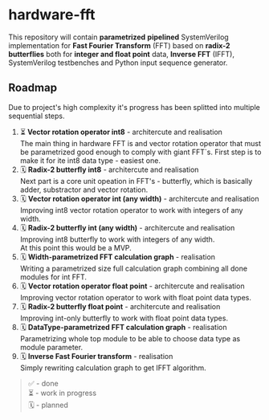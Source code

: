 # hardware-fft

This repository will contain **parametrized** **pipelined** SystemVerilog implementation for **Fast Fourier Transform** (FFT) based on **radix-2 butterflies** both for **integer and float point** data, **Inverse FFT** (IFFT), SystemVerilog testbenches and Python input sequence generator.  

## Roadmap

Due to project's high complexity it's progress has been splitted into multiple sequential steps.

1. ⏳ **Vector rotation operator int8** - architercute and realisation  
The main thing in hardware FFT is and vector rotation operator that must be parametrized good enough to comply with giant FFT`s. First step is to make it for ite int8 data type - easiest one.  
2. 🗓️ **Radix-2 butterfly int8** - architercute and realisation  
Next part is a core unit opeation in FFT's - butterfly, which is basically adder, substractor and vector rotation.  
3. 🗓️ **Vector rotation operator int (any width)** - architercute and realisation  
Improving int8 vector rotation operator to work with integers of any width.  
4. 🗓️ **Radix-2 butterfly int (any width)** - architercute and realisation  
Improving int8 butterfly to work with integers of any width.  
At this point this would be a MVP.  
5. 🗓️ **Width-parametrized FFT calculation graph** - realisation  
Writing a parametrized size full calculation graph combining all done modules for int FFT.  
6. 🗓️ **Vector rotation operator float point** - architercute and realisation  
Improving vector rotation operator to work with float point data types.  
7. 🗓️ **Radix-2 butterfly float point** - architercute and realisation  
Improving int-only butterfly to work with float point data types.  
8. 🗓️ **DataType-parametrized FFT calculation graph** - realisation  
Parametrizing whole top module to be able to choose data type as module parameter.  
9. 🗓️ **Inverse Fast Fourier transform** - realisation  
Simply rewriting calculation graph to get IFFT algorithm.  

> ✅ - done  
> ⏳ - work in progress  
> 🗓️ - planned  
